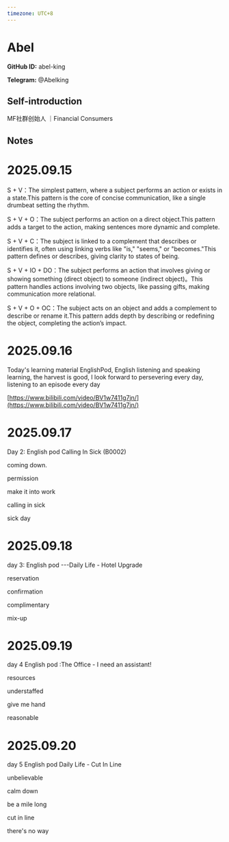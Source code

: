 ```yaml
---
timezone: UTC+8
---
```


# Abel

**GitHub ID:** abel-king

**Telegram:** @Abelking

## Self-introduction

MF社群创始人 ｜Financial Consumers

## Notes
<!-- Content_START -->
# 2025.09.15
<!-- DAILY_CHECKIN_2025-09-15_START -->
S + V：The simplest pattern, where a subject performs an action or exists in a state.This pattern is the core of concise communication, like a single drumbeat setting the rhythm.

S + V + O：The subject performs an action on a direct object.This pattern adds a target to the action, making sentences more dynamic and complete.

S + V + C：The subject is linked to a complement that describes or identifies it, often using linking verbs like "is," "seems," or "becomes."This pattern defines or describes, giving clarity to states of being.

S + V + IO + DO：The subject performs an action that involves giving or showing something (direct object) to someone (indirect object)。This pattern handles actions involving two objects, like passing gifts, making communication more relational.

S + V + O + OC：The subject acts on an object and adds a complement to describe or rename it.This pattern adds depth by describing or redefining the object, completing the action’s impact.
<!-- DAILY_CHECKIN_2025-09-15_END -->


# 2025.09.16
<!-- DAILY_CHECKIN_2025-09-16_START -->
Today's learning material EnglishPod, English listening and speaking learning, the harvest is good, I look forward to persevering every day, listening to an episode every day  
  
[https://www.bilibili.com/video/BV1w7411g7jn/](https://www.bilibili.com/video/BV1w7411g7jn/)
<!-- DAILY_CHECKIN_2025-09-16_END -->


# 2025.09.17
<!-- DAILY_CHECKIN_2025-09-17_START -->
Day 2: English pod Calling In Sick (B0002)

coming down.  
  
permission  
  
make it into work  
  
calling in sick  
  
sick day
<!-- DAILY_CHECKIN_2025-09-17_END -->


# 2025.09.18
<!-- DAILY_CHECKIN_2025-09-18_START -->
day 3: English pod ---Daily Life - Hotel Upgrade  
  
reservation  
  
confirmation  
  
complimentary  
  
mix-up
<!-- DAILY_CHECKIN_2025-09-18_END -->


# 2025.09.19
<!-- DAILY_CHECKIN_2025-09-19_START -->
day 4 English pod :The Office - I need an assistant!  
  
resources  
  
understaffed  
  
give me hand  
  
reasonable
<!-- DAILY_CHECKIN_2025-09-19_END -->


# 2025.09.20
<!-- DAILY_CHECKIN_2025-09-20_START -->
day 5 English pod Daily Life - Cut In Line  
  
unbelievable  
  
calm down  
  
be a mile long  
  
cut in line  
  
there's no way
<!-- DAILY_CHECKIN_2025-09-20_END -->
<!-- Content_END -->
